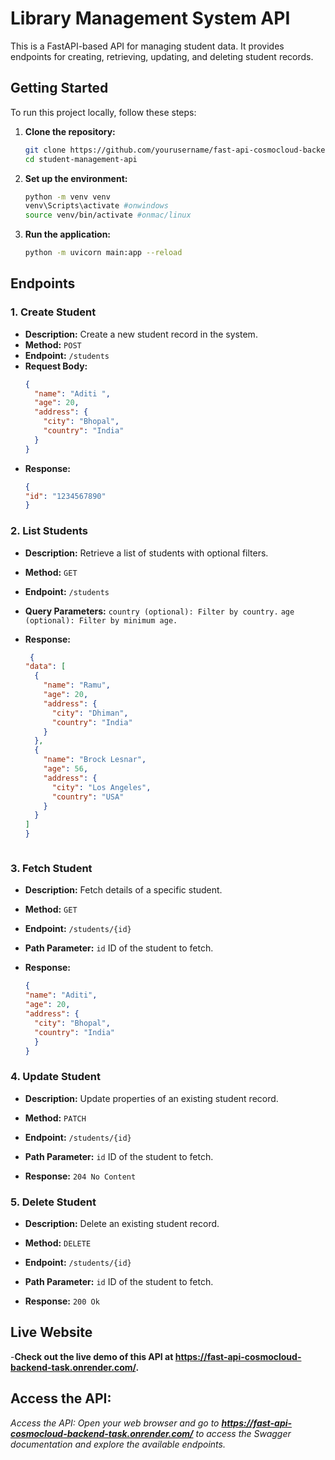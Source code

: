 # Library Management System API

This is a FastAPI-based API for managing student data. It provides endpoints for creating, retrieving, updating, and deleting student records.

## Getting Started

To run this project locally, follow these steps:

1. **Clone the repository:**
   ```bash
   git clone https://github.com/yourusername/fast-api-cosmocloud-backend-task.git
   cd student-management-api

2. **Set up the environment:**
   ```bash
   python -m venv venv
   venv\Scripts\activate #onwindows
   source venv/bin/activate #onmac/linux

3. **Run the application:**
   ```bash
   python -m uvicorn main:app --reload


## Endpoints

### 1. Create Student

- **Description:** Create a new student record in the system.
- **Method:** `POST`
- **Endpoint:** `/students`
- **Request Body:**
  ```json
  {
    "name": "Aditi ",
    "age": 20,
    "address": {
      "city": "Bhopal",
      "country": "India"
    }
  }

- **Response:**
  ```json
  {
  "id": "1234567890"
  }

### 2. List Students

- **Description:** Retrieve a list of students with optional filters.
- **Method:** `GET  `
- **Endpoint:** `/students`
- **Query Parameters:** `country (optional): Filter by country.`
`age (optional): Filter by minimum age.`


- **Response:**
  ```json
   {
  "data": [
    {
      "name": "Ramu",
      "age": 20,
      "address": {
        "city": "Dhiman",
        "country": "India"
      }
    },
    {
      "name": "Brock Lesnar",
      "age": 56,
      "address": {
        "city": "Los Angeles",
        "country": "USA"
      }
    }
  ]
  }



### 3. Fetch Student

- **Description:**  Fetch details of a specific student.
- **Method:** `GET`
- **Endpoint:** `/students/{id}`
- **Path Parameter:** `id` ID of the student to fetch.

- **Response:**
  ```json
  {
  "name": "Aditi",
  "age": 20,
  "address": {
    "city": "Bhopal",
    "country": "India"
    }
  }


### 4. Update Student

- **Description:** Update properties of an existing student record.
- **Method:** `PATCH`
- **Endpoint:** `/students/{id}`
- **Path Parameter:** `id` ID of the student to fetch.

- **Response:** `204 No Content`

### 5. Delete Student

- **Description:** Delete an existing student record.
- **Method:** `DELETE`
- **Endpoint:** `/students/{id}`
- **Path Parameter:** `id` ID of the student to fetch.

- **Response:** `200 Ok`

## Live Website
-**Check out the live demo of this API at https://fast-api-cosmocloud-backend-task.onrender.com/.**

## Access the API:
*Access the API:
Open your web browser and go to **https://fast-api-cosmocloud-backend-task.onrender.com/**  to access the Swagger documentation and explore the available endpoints.*

